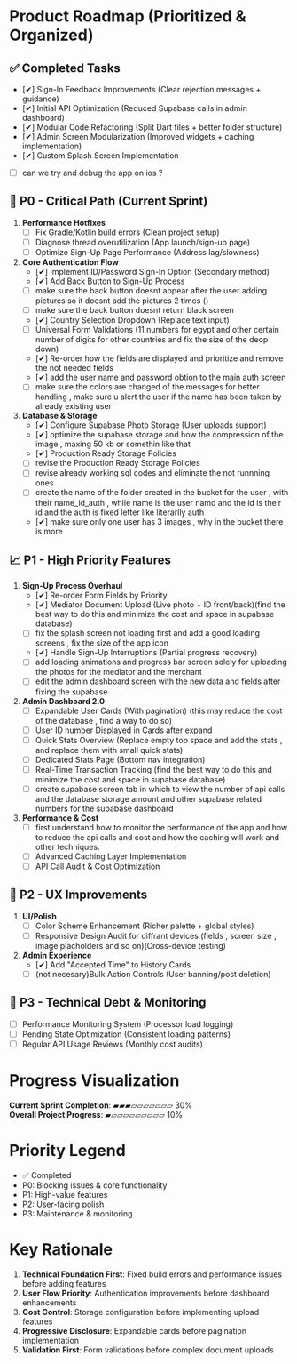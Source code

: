 # Product Roadmap (Prioritized & Organized)

## ✅ Completed Tasks
- [✔] Sign-In Feedback Improvements (Clear rejection messages + guidance)
- [✔] Initial API Optimization (Reduced Supabase calls in admin dashboard)
- [✔] Modular Code Refactoring (Split Dart files + better folder structure)
- [✔] Admin Screen Modularization (Improved widgets + caching implementation)
- [✔] Custom Splash Screen Implementation
- [ ] can we try and debug the app on ios ?
## 🚀 P0 - Critical Path (Current Sprint)
1. **Performance Hotfixes**
   - [ ] Fix Gradle/Kotlin build errors (Clean project setup)
   - [ ] Diagnose thread overutilization (App launch/sign-up page)
   - [ ] Optimize Sign-Up Page Performance (Address lag/slowness)

2. **Core Authentication Flow**
   - [✔] Implement ID/Password Sign-In Option (Secondary method)
   - [✔] Add Back Button to Sign-Up Process
   - [ ] make sure the back button doesnt appear after the user adding 
   pictures so it doesnt add the pictures 2 times ()
   - [ ] make sure the back button doesnt return black screen
   - [✔] Country Selection Dropdown (Replace text input)
   - [ ] Universal Form Validations (11 numbers for egypt and other certain number of digits for other countries and fix the size of the deop down)
   - [✔] Re-order how the fields are displayed and prioritize and remove the not needed fields
   - [✔] add the user name and password obtion to the main auth screen
   - [ ] make sure the colors are changed of the messages for better handling , make sure u alert the user if the name has been taken by already existing user

3. **Database & Storage**
   - [✔] Configure Supabase Photo Storage (User uploads support)
   - [✔] optimize the supabase storage and how the compression of the image , maxing 50 kb or somethin like that 
   - [✔] Production Ready Storage Policies
   - [ ] revise the Production Ready Storage Policies
   - [ ] revise already working sql codes and eliminate the not runnning ones
   - [ ] create the name of the folder created in the bucket for the user , with their name_id_auth , while name is the user namd and the id is their id and the auth is fixed letter like literarlly auth
   - [✔] make sure only one user has 3 images , why in the bucket there is more

## 📈 P1 - High Priority Features
1. **Sign-Up Process Overhaul**
   - [✔] Re-order Form Fields by Priority
   - [✔] Mediator Document Upload (Live photo + ID front/back)(find the best way to do this and minimize the cost and space in supabase database)
   - [ ] fix the splash screen not loading first and add a good loading screens , fix the size of the app icon 
   - [✔] Handle Sign-Up Interruptions (Partial progress recovery)
   - [ ] add loading animations and progress bar screen solely for uploading the photos for the mediator and the merchant
   - [ ] edit the admin dashboard screen with the new data and fields after fixing the supabase

2. **Admin Dashboard 2.0**
   - [ ] Expandable User Cards (With pagination) (this may reduce the cost of the database , find a way to do so)
   - [ ] User ID number Displayed in Cards after expand
   - [ ] Quick Stats Overview (Replace empty top space and add the stats , and replace them with small quick stats)
   - [ ] Dedicated Stats Page (Bottom nav integration)
   - [ ] Real-Time Transaction Tracking (find the best way to do this and minimize the cost and space in supabase database)
   - [ ] create supabase screen tab in which to view the number of api calls and the database storage amount and other supabase related numbers for the supabase dashboard

3. **Performance & Cost**
   - [ ] first understand how to monitor the performance of the app and how to reduce the api calls and cost and how the caching will work and other techniques.
   - [ ] Advanced Caching Layer Implementation
   - [ ] API Call Audit & Cost Optimization

## 🎨 P2 - UX Improvements
1. **UI/Polish**
   - [ ] Color Scheme Enhancement (Richer palette + global styles)
   - [ ] Responsive Design Audit for diffrant devices (fields , screen size , image placholders and so on)(Cross-device testing)

2. **Admin Experience**
   - [✔] Add "Accepted Time" to History Cards
   - [ ] (not necesary)Bulk Action Controls (User banning/post deletion)

## 🔄 P3 - Technical Debt & Monitoring
- [ ] Performance Monitoring System (Processor load logging)
- [ ] Pending State Optimization (Consistent loading patterns)
- [ ] Regular API Usage Reviews (Monthly cost audits) 

# Progress Visualization
**Current Sprint Completion**: ▰▰▰▱▱▱▱▱▱▱ 30%  
**Overall Project Progress**: ▰▱▱▱▱▱▱▱▱▱ 10%

# Priority Legend
- ✅ Completed  
-  P0: Blocking issues & core functionality  
-  P1: High-value features  
-  P2: User-facing polish  
-  P3: Maintenance & monitoring

# Key Rationale
1. **Technical Foundation First**: Fixed build errors and performance issues before adding features
2. **User Flow Priority**: Authentication improvements before dashboard enhancements
3. **Cost Control**: Storage configuration before implementing upload features
4. **Progressive Disclosure**: Expandable cards before pagination implementation
5. **Validation First**: Form validations before complex document uploads
